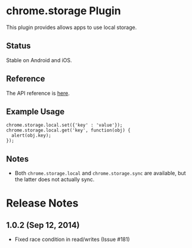 # chrome.storage Plugin

This plugin provides allows apps to use local storage.

## Status

Stable on Android and iOS.

## Reference

The API reference is [here](https://developer.chrome.com/apps/storage.html).

## Example Usage

    chrome.storage.local.set({'key' : 'value'});
    chrome.storage.local.get('key', function(obj) {
      alert(obj.key);
    });

## Notes

* Both `chrome.storage.local` and `chrome.storage.sync` are available, but the latter does not actually sync.

# Release Notes

## 1.0.2 (Sep 12, 2014)
- Fixed race condition in read/writes (Issue #181)
